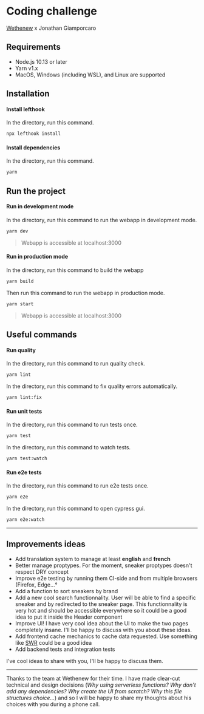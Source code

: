 # Coding challenge

[Wethenew](https://wethenew.com/) x Jonathan Giamporcaro

## Requirements

- Node.js 10.13 or later
- Yarn v1.x
- MacOS, Windows (including WSL), and Linux are supported

## Installation

#### Install lefthook

In the directory, run this command.

```sh
npx lefthook install
```

#### Install dependencies

In the directory, run this command.

```sh
yarn
```

## Run the project

#### Run in development mode

In the directory, run this command to run the webapp in development mode.

```sh
yarn dev
```

> Webapp is accessible at localhost:3000

#### Run in production mode

In the directory, run this command to build the webapp

```sh
yarn build
```

Then run this command to run the webapp in production mode.

```sh
yarn start
```

> Webapp is accessible at localhost:3000

## Useful commands

#### Run quality

In the directory, run this command to run quality check.

```sh
yarn lint
```

In the directory, run this command to fix quality errors automatically.

```sh
yarn lint:fix
```

#### Run unit tests

In the directory, run this command to run tests once.

```sh
yarn test
```

In the directory, run this command to watch tests.

```sh
yarn test:watch
```

#### Run e2e tests

In the directory, run this command to run e2e tests once.

```sh
yarn e2e
```

In the directory, run this command to open cypress gui.

```sh
yarn e2e:watch
```

---

## Improvements ideas

- Add translation system to manage at least **english** and **french**
- Better manage proptypes. For the moment, sneaker proptypes doesn't respect DRY concept
- Improve e2e testing by running them CI-side and from multiple browsers (Firefox, Edge...°
- Add a function to sort sneakers by brand
- Add a new cool search functionnality. User will be able to find a specific sneaker and by redirected to the sneaker page. This functionnality is very hot and should be accessible everywhere so it could be a good idea to put it inside the Header component
- Improve UI! I have very cool idea about the UI to make the two pages completely insane. I'll be happy to discuss with you about these ideas.
- Add frontend cache mechanics to cache data requested. Use something like [SWR](https://swr.now.sh/) could be a good idea
- Add backend tests and integration tests

I've cool ideas to share with you, I'll be happy to discuss them.

---

Thanks to the team at Wethenew for their time. I have made clear-cut technical and design decisions (_Why using serverless functions? Why don't add any dependencies? Why create the UI from scratch? Why this file structures choice..._) and so I will be happy to share my thoughts about his choices with you during a phone call.
